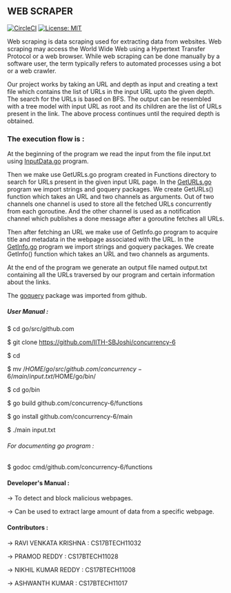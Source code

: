 ##                                                **WEB SCRAPER**

[![CircleCI](https://circleci.com/gh/IITH-SBJoshi/concurrency-6.svg?style=svg&circle-token=14ee5065c2b3b4734bcbfaf926a2b4f48c2acab0)](https://circleci.com/gh/IITH-SBJoshi/concurrency-6)  [![License: MIT](https://img.shields.io/badge/License-MIT-yellow.svg)](https://opensource.org/licenses/MIT)

Web scraping is data scraping used for extracting data from websites. Web scraping may access the World Wide Web using a Hypertext Transfer Protocol or a web browser. While web scraping can be done manually by a software user, the term typically refers to automated processes using a bot or a web crawler. 

Our project works by taking an URL and depth as input and creating a text file which contains the list of URLs in the input URL upto the given depth.
The search for the URLs is based on BFS.
The output can be resembled with a tree model with input URL as root and its children are the list of URLs present in the link.
The above process continues until the required depth is obtained.


### The execution flow is :

At the beginning of the program we read the input from the file input.txt using [InputData.go](https://github.com/IITH-SBJoshi/concurrency-6/blob/master/functions/InputData.go) program.

Then we make use GetURLs.go program created in Functions directory to search for URLs present in the given input URL page.
In the [GetURLs.go](https://github.com/IITH-SBJoshi/concurrency-6/blob/master/functions/GetURLs.go) program we import strings and goquery packages.
We create GetURLs() function which takes an URL and two channels as arguments.
Out of two channels one channel is used to store all the fetched URLs concurrently from each goroutine.
And the other channel is used  as a notification channel which publishes a done message after a goroutine fetches all URLs.

Then after fetching an URL we make use of GetInfo.go program to acquire title and metadata in the webpage associated with the URL.
In the [GetInfo.go](https://github.com/IITH-SBJoshi/concurrency-6/blob/master/functions/GetInfo.go) program we import strings and goquery packages.
We create GetInfo() function which takes an URL and two channels as arguments.

At the end of the program we generate an output file named output.txt containing all the URLs traversed by our program and certain information about the links.


The [goquery](https://github.com/PuerkitoBio/goquery/blob/master/LICENSE)  package was imported from github.


##### User Manual :

$ cd go/src/github.com
 
$ git clone https://github.com/IITH-SBJoshi/concurrency-6

$ cd

$ mv /$HOME/go/src/github.com/concurrency-6/main/input.txt /$HOME/go/bin/

$ cd go/bin

$ go build github.com/concurrency-6/functions

$ go install github.com/concurrency-6/main

$ ./main input.txt

###### For documenting go program :

$ godoc cmd/github.com/concurrency-6/functions 

#### Developer's Manual :

-> To detect and block malicious webpages.

-> Can be used to extract large amount of data from a specific webpage.


#### Contributors :

-> RAVI VENKATA KRISHNA         :     CS17BTECH11032

-> PRAMOD REDDY					            :     CS17BTECH11028

-> NIKHIL KUMAR REDDY           :     CS17BTECH11008

-> ASHWANTH KUMAR				           :     CS17BTECH11017
